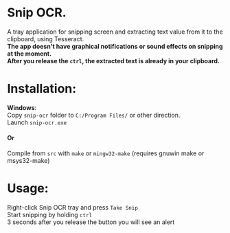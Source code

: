# Snip OCR.

A tray application for snipping screen and extracting text value from it to the clipboard, using Tesseract.  
**The app doesn't have graphical notifications or sound effects on snipping at the moment.  
After you release the `ctrl`, the extracted text is already in your clipboard.**

# Installation:

**Windows**:\
Copy `snip-ocr` folder to `C:/Program Files/` or other direction.\
Launch `snip-ocr.exe`

#### Or

Compile from `src` with `make` or `mingw32-make` (requires gnuwin make or msys32-make)

# Usage:

Right-click Snip OCR tray and press `Take Snip`\
Start snipping by holding `ctrl`\
3 seconds after you release the button you will see an alert
